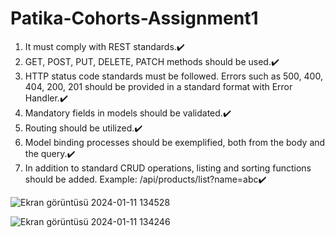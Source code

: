 # Patika-Cohorts-Assignment1


1.	It must comply with REST standards.✔️
2.	GET, POST, PUT, DELETE, PATCH methods should be used.✔️
3.	HTTP status code standards must be followed. Errors such as 500, 400, 404, 200, 201 should be provided in a standard format with Error Handler.✔️
4.	Mandatory fields in models should be validated.✔️
5.	Routing should be utilized.✔️
6.	Model binding processes should be exemplified, both from the body and the query.✔️
7.	In addition to standard CRUD operations, listing and sorting functions should be added. Example: /api/products/list?name=abc✔️





![Ekran görüntüsü 2024-01-11 134528](https://github.com/karakusmetin/Patika-Cohorts-Assignment1-Week1/assets/106442941/f9f3d671-6555-429e-9c01-9a336290d364)

![Ekran görüntüsü 2024-01-11 134246](https://github.com/karakusmetin/Patika-Cohorts-Assignment1-Week1/assets/106442941/8a7d41e5-c2b5-46b6-87c4-5cb96e7975cd)
